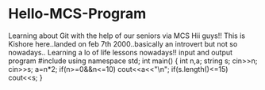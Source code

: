 # Hello-MCS-Program
Learning about Git with the help of our seniors via MCS
Hii guys!!
This is Kishore here..landed on feb 7th 2000..basically an introvert but not so nowadays..
Learning a lo of life lessons nowadays!!
input and output program
#include <iostream>
using namespace std;
int main()
{
int n,a;
string s;
cin>>n;
cin>>s;
a=n*2;
if(n>=0&&n<=10)
cout<<a<<"\n";
if(s.length()<=15)
cout<<s;
}

